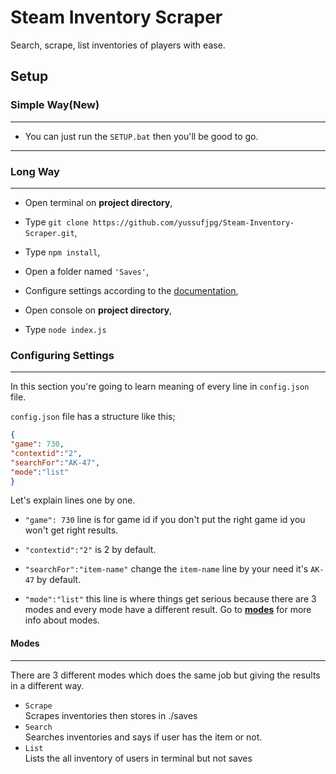 # Steam Inventory Scraper
Search, scrape, list inventories of players with ease.

## Setup
### Simple Way(New)
----------
- You can just run the `SETUP.bat` then you'll be good to go.
----------
### Long Way
----------
 - Open terminal on **project directory**,  
  
- Type `git clone https://github.com/yussufjpg/Steam-Inventory-Scraper.git`,  
  
- Type `npm install`,  
  
- Open a folder named `'Saves'`,  
  
- Configure settings according to the [documentation](https://github.com/yussufjpg/steam-inventory-scraper/blob/master/README.md#configuring-settings),  
  
- Open console on **project directory**,  
  
- Type `node index.js`

### Configuring Settings
----------
In this section you're going to learn meaning of every line in `config.json` file.  
  
`config.json` file has a structure like this;  
  
```json
{  
"game": 730,  
"contextid":"2",  
"searchFor":"AK-47",  
"mode":"list"  
}
```  
  
Let's explain lines one by one.  
  
- `"game": 730`  line is for game id if you don't put the right game id you won't get right results.  
  
- `"contextid":"2"`  is 2 by default.  
  
- `"searchFor":"item-name"`  change the `item-name` line by your need it's `AK-47` by default.  
  
- `"mode":"list"`  this line is where things get serious because there are 3 modes and every mode have a different result. Go to  [**modes**](https://github.com/yussufjpg/steam-inventory-scraper/blob/master/README.md#modes)  for more info about modes.

#### Modes 
----------
There are 3 different modes which does the same job but giving the results in a different way.  
- `Scrape`  
Scrapes inventories then stores in ./saves  
- `Search`  
Searches inventories and says if user has the item or not.  
- `List`  
Lists the all inventory of users in terminal but not saves
